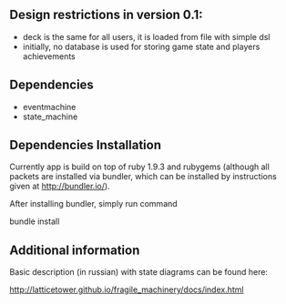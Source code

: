 Design restrictions in version 0.1:
-----------------------------------
 - deck is the same for all users, it is loaded from file with simple dsl
 - initially, no database is used for storing game state and players achievements
 
Dependencies
------------
- eventmachine
- state_machine

Dependencies Installation
-------------------------
Currently app is build on top of ruby 1.9.3 and rubygems (although all packets are installed via bundler, which can be installed by instructions given at http://bundler.io/).

After installing bundler, simply run command

bundle install


Additional information
----------------------
Basic description (in russian) with state diagrams can be found here: 

http://latticetower.github.io/fragile_machinery/docs/index.html
